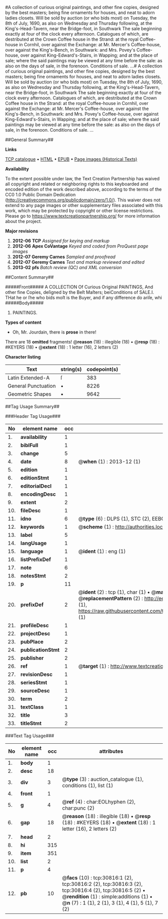 #A collection of curious original paintings, and other fine copies, designed by the best masters; being fine ornaments for houses, and neat to adorn ladies closets. Will be sold by auction (or who bids most) on Tuesday, the 8th of July, 1690, as also on Wednesday and Thursday following, at the King's-Head-Tavern, near the Bridge-foot, in Southwark The sale beginning exactly at four of the clock every afternoon. Catalogues of which, are destributed at the Crown Coffee house in the Strand: at the royal Coffee-house in Cornhil, over against the Exchange: at Mr. Mercer's Coffee-house, over against the King's-Bench, in Southwark: and Mrs. Povey's Coffee-house, over against King-Edward's-Stairs, in Wapping; and at the place of sale; where the said paintings may be viewed at any time before the sale: as also on the days of sale, in the forenoon. Conditions of sale. ...#
A collection of curious original paintings, and other fine copies, designed by the best masters; being fine ornaments for houses, and neat to adorn ladies closets. Will be sold by auction (or who bids most) on Tuesday, the 8th of July, 1690, as also on Wednesday and Thursday following, at the King's-Head-Tavern, near the Bridge-foot, in Southwark The sale beginning exactly at four of the clock every afternoon. Catalogues of which, are destributed at the Crown Coffee house in the Strand: at the royal Coffee-house in Cornhil, over against the Exchange: at Mr. Mercer's Coffee-house, over against the King's-Bench, in Southwark: and Mrs. Povey's Coffee-house, over against King-Edward's-Stairs, in Wapping; and at the place of sale; where the said paintings may be viewed at any time before the sale: as also on the days of sale, in the forenoon. Conditions of sale. ...

##General Summary##

**Links**

[TCP catalogue](http://www.ota.ox.ac.uk/tcp/)  • 
[HTML](http://tei.it.ox.ac.uk/tcp/Texts-HTML/free/A33/A33798.html)  • 
[EPUB](http://tei.it.ox.ac.uk/tcp/Texts-EPUB/free/A33/A33798.epub) • 
[Page images (Historical Texts)](https://historicaltexts.jisc.ac.uk/eebo-99826413e)

**Availability**

To the extent possible under law, the Text Creation Partnership has waived all copyright and related or neighboring rights to this keyboarded and encoded edition of the work described above, according to the terms of the CC0 1.0 Public Domain Dedication (http://creativecommons.org/publicdomain/zero/1.0/). This waiver does not extend to any page images or other supplementary files associated with this work, which may be protected by copyright or other license restrictions. Please go to https://www.textcreationpartnership.org/ for more information about the project.

**Major revisions**

1. __2012-06__ __TCP__ *Assigned for keying and markup*
1. __2012-06__ __Apex CoVantage__ *Keyed and coded from ProQuest page images*
1. __2012-07__ __Geremy Carnes__ *Sampled and proofread*
1. __2012-07__ __Geremy Carnes__ *Text and markup reviewed and edited*
1. __2013-02__ __pfs__ *Batch review (QC) and XML conversion*

##Content Summary##

#####Front#####
A COLLECTION Of Curious Original PAINTINGS, And other fine Copies, deſigned by the Beſt Maſters; beiConditions of SALE.I. THat he or ſhe who bids moſt is the Buyer, and if any difference do ariſe, whi
#####Body#####

1. PAINTINGS.

**Types of content**

  * Oh, Mr. Jourdain, there is **prose** in there!

There are 18 **omitted** fragments! 
 @__reason__ (18) : illegible (18)  •  @__resp__ (18) : #KEYERS (18)  •  @__extent__ (18) : 1 letter (16), 2 letters (2)

**Character listing**


|Text|string(s)|codepoint(s)|
|---|---|---|
|Latin Extended-A|ſ|383|
|General Punctuation|•|8226|
|Geometric Shapes|▪|9642|

##Tag Usage Summary##

###Header Tag Usage###

|No|element name|occ|attributes|
|---|---|---|---|
|1.|__availability__|1||
|2.|__biblFull__|1||
|3.|__change__|5||
|4.|__date__|8| @__when__ (1) : 2013-12 (1)|
|5.|__edition__|1||
|6.|__editionStmt__|1||
|7.|__editorialDecl__|1||
|8.|__encodingDesc__|1||
|9.|__extent__|2||
|10.|__fileDesc__|1||
|11.|__idno__|6| @__type__ (6) : DLPS (1), STC (2), EEBO-CITATION (1), PROQUEST (1), VID (1)|
|12.|__keywords__|1| @__scheme__ (1) : http://authorities.loc.gov/ (1)|
|13.|__label__|5||
|14.|__langUsage__|1||
|15.|__language__|1| @__ident__ (1) : eng (1)|
|16.|__listPrefixDef__|1||
|17.|__note__|6||
|18.|__notesStmt__|2||
|19.|__p__|11||
|20.|__prefixDef__|2| @__ident__ (2) : tcp (1), char (1)  •  @__matchPattern__ (2) : ([0-9\-]+):([0-9IVX]+) (1), (.+) (1)  •  @__replacementPattern__ (2) : http://eebo.chadwyck.com/downloadtiff?vid=$1&page=$2 (1), https://raw.githubusercontent.com/textcreationpartnership/Texts/master/tcpchars.xml#$1 (1)|
|21.|__profileDesc__|1||
|22.|__projectDesc__|1||
|23.|__pubPlace__|2||
|24.|__publicationStmt__|2||
|25.|__publisher__|2||
|26.|__ref__|1| @__target__ (1) : http://www.textcreationpartnership.org/docs/. (1)|
|27.|__revisionDesc__|1||
|28.|__seriesStmt__|1||
|29.|__sourceDesc__|1||
|30.|__term__|2||
|31.|__textClass__|1||
|32.|__title__|3||
|33.|__titleStmt__|2||


###Text Tag Usage###

|No|element name|occ|attributes|
|---|---|---|---|
|1.|__body__|1||
|2.|__desc__|18||
|3.|__div__|3| @__type__ (3) : auction_catalogue (1), conditions (1), list (1)|
|4.|__front__|1||
|5.|__g__|4| @__ref__ (4) : char:EOLhyphen (2), char:punc (2)|
|6.|__gap__|18| @__reason__ (18) : illegible (18)  •  @__resp__ (18) : #KEYERS (18)  •  @__extent__ (18) : 1 letter (16), 2 letters (2)|
|7.|__head__|2||
|8.|__hi__|315||
|9.|__item__|351||
|10.|__list__|2||
|11.|__p__|4||
|12.|__pb__|10| @__facs__ (10) : tcp:30816:1 (2), tcp:30816:2 (2), tcp:30816:3 (2), tcp:30816:4 (2), tcp:30816:5 (2)  •  @__rendition__ (1) : simple:additions (1)  •  @__n__ (7) : 1 (1), 2 (1), 3 (1), 4 (1), 5 (1), 7 (2)|
